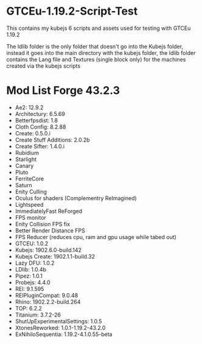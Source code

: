 # GTCEu-1.19.2-Script-Test
This contains my kubejs 6 scripts and assets used for testing with GTCEu 1.19.2

The ldlib folder is the only folder that doesn't go into the Kubejs folder, instead it goes into the main directory with the kubejs folder, the ldlib folder contains the Lang file and Textures (single block only) for the machines created via the kubejs scripts

# Mod List Forge 43.2.3
- Ae2: 12.9.2
- Architectury: 6.5.69
- Betterfpsdist: 1.8
- Cloth Config: 8.2.88
- Create: 0.5.0.i
- Create Stuff Additions: 2.0.2b
- Create Sifter: 1.4.0.i
- Rubidium
- Starlight
- Canary
- Pluto
- FerriteCore
- Saturn
- Enity Culling
- Oculus for shaders (Complementry ReImagined)
- Lightspeed
- ImmediatelyFast ReForged
- FPS monitor
- Enity Collision FPS fix
- Better Render Distance FPS
- FPS Reducer (reduces cpu, ram and gpu usage while tabed out)
- GTCEU: 1.0.2
- Kubejs: 1902.6.0-build.142
- Kubejs Create: 1902.1.1-build.32
- Lazy DFU: 1.0.2
- LDlib: 1.0.4b
- Pipez: 1.0.1
- Probejs: 4.4.0
- REI: 9.1.595
- REIPluginCompat: 9.0.48
- Rhino: 1902.2.2-build.264
- TOP: 6.2.2
- Titanium: 3.7.2-26
- ShutUpExperimentalSettings: 1.0.5
- XtonesReworked: 1.0.1-1.19.2-43.2.0
- ExNihiloSequentia: 1.19.2-4.1.0.55-beta
